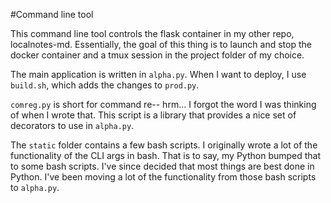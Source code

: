 #Command line tool

This command line tool controls the flask container in my other repo, localnotes-md. Essentially, the goal of this thing is to launch and stop the docker container and a tmux session in the project folder of my choice.

The main application is written in `alpha.py`. When I want to deploy, I use `build.sh`, which adds the changes to `prod.py`.

`comreg.py` is short for command re-- hrm... I forgot the word I was thinking of when I wrote that. This script is a library that provides a nice set of decorators to use in `alpha.py`.

The `static` folder contains a few bash scripts. I originally wrote a lot of the functionality of the CLI args in bash. That is to say, my Python bumped that to some bash scripts. I've since decided that most things are best done in Python. I've been moving a lot of the functionality from those bash scripts to `alpha.py`.
